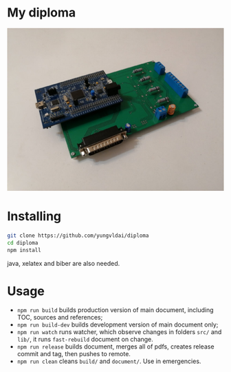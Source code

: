 # My diploma

![Demo](media/done.jpeg)

# Installing

```bash
git clone https://github.com/yungvldai/diploma
cd diploma
npm install
```

java, xelatex and biber are also needed.

# Usage

 - `npm run build` builds production version of main document, including TOC, sources and references;
 - `npm run build-dev` builds development version of main document only;
 - `npm run watch` runs watcher, which observe changes in folders `src/` and `lib/`,
 it runs `fast-rebuild` document on change.
 - `npm run release` builds document, merges all of pdfs, creates release commit and tag, then pushes to remote.
 - `npm run clean` cleans `build/` and `document/`. Use in emergencies.

